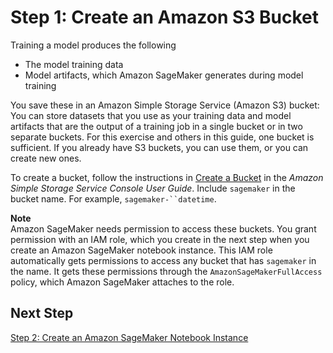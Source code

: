# Step 1: Create an Amazon S3 Bucket<a name="gs-config-permissions"></a>

Training a model produces the following
+ The model training data
+ Model artifacts, which Amazon SageMaker generates during model training 

You save these in an Amazon Simple Storage Service \(Amazon S3\) bucket: You can store datasets that you use as your training data and model artifacts that are the output of a training job in a single bucket or in two separate buckets\. For this exercise and others in this guide, one bucket is sufficient\. If you already have S3 buckets, you can use them, or you can create new ones\. 

To create a bucket, follow the instructions in [Create a Bucket](http://docs.aws.amazon.com/AmazonS3/latest/user-guide/create-bucket.html) in the *Amazon Simple Storage Service Console User Guide*\. Include `sagemaker` in the bucket name\. For example, `sagemaker-``datetime`\.

**Note**  
Amazon SageMaker needs permission to access these buckets\. You grant permission with an IAM role, which you create in the next step when you create an Amazon SageMaker notebook instance\. This IAM role automatically gets permissions to access any bucket that has `sagemaker` in the name\. It gets these permissions through the `AmazonSageMakerFullAccess` policy, which Amazon SageMaker attaches to the role\. 

## Next Step<a name="gs-setup-ws-nextstep"></a>

[Step 2: Create an Amazon SageMaker Notebook Instance](gs-setup-working-env.md)